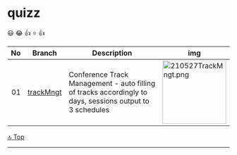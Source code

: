# quizz

[top]: topOfThePage

:smiley: :joy: :+1: :star: :+1:

| No | Branch | Description | img |
| ---: | --- | --- | --- |
| 01 | [trackMngt](https://github.com/alvintwng/quizz/tree/trackMngt/problem2) | Conference Track Management - auto filling of tracks accordingly to days, sessions output to 3 schedules | <img src="https://github.com/alvintwng/quizz/blob/trackMngt/problem2/src/main/resources/img/210527TrackMngt.png" alt="210527TrackMngt.png" height="144"> |

[:top: Top](#top)

---
